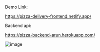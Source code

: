 Demo Link:

https://pizza-delivery-frontend.netlify.app/

Backend api:

https://pizza-backend-arun.herokuapp.com/


![image](https://user-images.githubusercontent.com/14010423/110235577-cdb46a00-7f56-11eb-84a6-5f217012f765.png)
